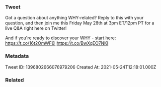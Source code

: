 ### Tweet
Got a question about anything WHY-related? Reply to this with your question, and then join me this Friday May 28th at 3pm ET/12pm PT for a live Q&amp;A right here on Twitter!

And if you're ready to discover your WHY - start here: https://t.co/16t2OmWF6l https://t.co/BwXqEO7NKl

### Metadata
Tweet ID: 1396802666076979206
Created At: 2021-05-24T12:18:01.000Z

### Related

